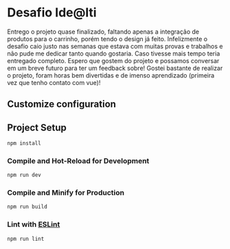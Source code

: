 # Desafio Ide@lti

Entrego o projeto quase finalizado, faltando apenas a integração de produtos para o carrinho, porém tendo o design já feito.
Infelizmente o desafio caio justo nas semanas que estava com muitas provas e trabalhos e não pude me dedicar tanto quando gostaria. Caso tivesse mais tempo teria entregado completo.
Espero que gostem do projeto e possamos conversar em um breve futuro para ter um feedback sobre!
Gostei bastante de realizar o projeto, foram horas bem divertidas e de imenso aprendizado (primeira vez que tenho contato com vue)!

## Customize configuration


## Project Setup

```sh
npm install
```

### Compile and Hot-Reload for Development

```sh
npm run dev
```

### Compile and Minify for Production

```sh
npm run build
```

### Lint with [ESLint](https://eslint.org/)

```sh
npm run lint
```
